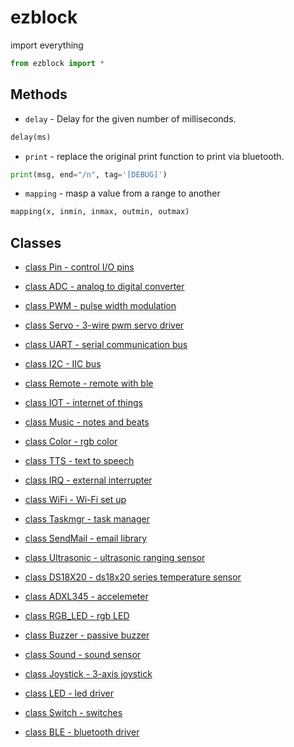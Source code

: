 # ezblock
import everything
```python
from ezblock import *
```

## Methods
- `delay` - Delay for the given number of milliseconds.
```python
delay(ms)
```
- `print` - replace the original print function to print via bluetooth.
```python
print(msg, end="/n", tag='[DEBUG]')
```
- `mapping` - masp a value from a range to another
```python
mapping(x, inmin, inmax, outmin, outmax)
```

## Classes
- [class Pin - control I/O pins](Pin.md)
- [class ADC - analog to digital converter](ADC.md)
- [class PWM - pulse width modulation](PWM.md)
- [class Servo - 3-wire pwm servo driver](Servo.md)
- [class UART - serial communication bus](UART.md)
- [class I2C - IIC bus](I2C.md)
- [class Remote - remote with ble](Remote.md)
- [class IOT - internet of things](IOT.md)
- [class Music - notes and beats](Music.md)
- [class Color - rgb color](Color.md)
- [class TTS - text to speech](TTS.md)
- [class IRQ - external interrupter](IRQ.md)
- [class WiFi - Wi-Fi set up](WiFi.md)
- [class Taskmgr - task manager](Taskmgr.md)
- [class SendMail - email library](SendMail.md)
- [class Ultrasonic - ultrasonic ranging sensor](Ultrasonic.md)
- [class DS18X20 - ds18x20 series temperature sensor](DS18X20.md)
- [class ADXL345 - accelemeter](ADXL345.md)
- [class RGB_LED - rgb LED](RGB_LED.md)
- [class Buzzer - passive buzzer](Buzzer.md)
- [class Sound - sound sensor](Sound.md)
- [class Joystick - 3-axis joystick ](Joystick.md)


- [class LED - led driver](LED.md)
- [class Switch - switches](Switch.md)
- [class BLE - bluetooth driver](BLE.md)